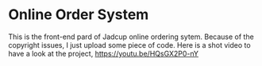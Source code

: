 # Online Order System
This is the front-end pard of Jadcup online ordering sytem.
Because of the copyright issues, I just upload some piece of code. Here is a shot video to have a look at the project, https://youtu.be/HQsGX2P0-nY
